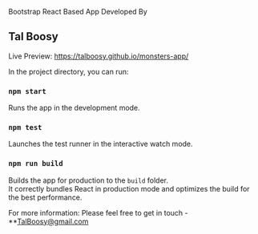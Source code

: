 
Bootstrap React Based App Developed By 
## Tal Boosy
Live Preview: https://talboosy.github.io/monsters-app/

In the project directory, you can run:

### `npm start`

Runs the app in the development mode.<br>


### `npm test`

Launches the test runner in the interactive watch mode.<br>

### `npm run build`

Builds the app for production to the `build` folder.<br>
It correctly bundles React in production mode and optimizes the build for the best performance.

For more information:
Please feel free to get in touch - **TalBoosy@gmail.com
